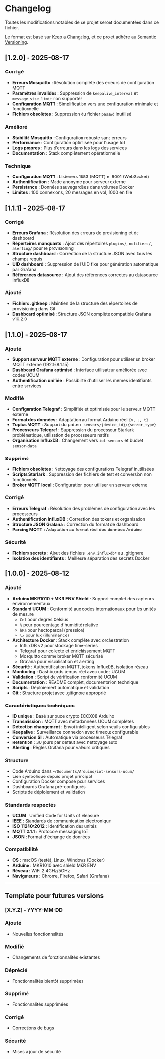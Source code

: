 # Changelog

Toutes les modifications notables de ce projet seront documentées dans ce fichier.

Le format est basé sur [Keep a Changelog](https://keepachangelog.com/fr/1.0.0/),
et ce projet adhère au [Semantic Versioning](https://semver.org/spec/v2.0.0.html).

## [1.2.0] - 2025-08-17

### Corrigé
- **Erreurs Mosquitto** : Résolution complète des erreurs de configuration MQTT
- **Paramètres invalides** : Suppression de `keepalive_interval` et `message_size_limit` non supportés
- **Configuration MQTT** : Simplification vers une configuration minimale et fonctionnelle
- **Fichiers obsolètes** : Suppression du fichier `passwd` inutilisé

### Amélioré
- **Stabilité Mosquitto** : Configuration robuste sans erreurs
- **Performance** : Configuration optimisée pour l'usage IoT
- **Logs propres** : Plus d'erreurs dans les logs des services
- **Documentation** : Stack complètement opérationnelle

### Technique
- **Configuration MQTT** : Listeners 1883 (MQTT) et 9001 (WebSocket)
- **Authentification** : Mode anonyme pour serveur externe
- **Persistance** : Données sauvegardées dans volumes Docker
- **Limites** : 100 connexions, 20 messages en vol, 1000 en file

## [1.1.1] - 2025-08-17

### Corrigé
- **Erreurs Grafana** : Résolution des erreurs de provisioning et de dashboard
- **Répertoires manquants** : Ajout des répertoires `plugins/`, `notifiers/`, `alerting/` pour le provisioning
- **Structure dashboard** : Correction de la structure JSON avec tous les champs requis
- **UID dashboard** : Suppression de l'UID fixe pour génération automatique par Grafana
- **Références datasource** : Ajout des références correctes au datasource InfluxDB

### Ajouté
- **Fichiers .gitkeep** : Maintien de la structure des répertoires de provisioning dans Git
- **Dashboard optimisé** : Structure JSON complète compatible Grafana v10.2.0

## [1.1.0] - 2025-08-17

### Ajouté
- **Support serveur MQTT externe** : Configuration pour utiliser un broker MQTT externe (192.168.1.15)
- **Dashboard Grafana optimisé** : Interface utilisateur améliorée avec codes UCUM
- **Authentification unifiée** : Possibilité d'utiliser les mêmes identifiants entre services

### Modifié
- **Configuration Telegraf** : Simplifiée et optimisée pour le serveur MQTT externe
- **Format des données** : Adaptation au format Arduino réel `{v, u, t}`
- **Topics MQTT** : Support du pattern `sensors/{device_id}/{sensor_type}`
- **Processeurs Telegraf** : Suppression du processeur Starlark problématique, utilisation de processeurs natifs
- **Organisation InfluxDB** : Changement vers `iot-sensors` et bucket `sensor-data`

### Supprimé
- **Fichiers obsolètes** : Nettoyage des configurations Telegraf inutilisées
- **Scripts Starlark** : Suppression des fichiers de test et conversion non fonctionnels
- **Broker MQTT local** : Configuration pour utiliser un serveur externe

### Corrigé
- **Erreurs Telegraf** : Résolution des problèmes de configuration avec les processeurs
- **Authentification InfluxDB** : Correction des tokens et organisation
- **Structure JSON Grafana** : Correction du format de dashboard
- **Parsing MQTT** : Adaptation au format réel des données Arduino

### Sécurité
- **Fichiers secrets** : Ajout des fichiers `.env.influxdb*` au .gitignore
- **Isolation des identifiants** : Meilleure séparation des secrets Docker

## [1.0.0] - 2025-08-12

### Ajouté
- **Arduino MKR1010 + MKR ENV Shield** : Support complet des capteurs environnementaux
- **Standard UCUM** : Conformité aux codes internationaux pour les unités de mesure
  - `Cel` pour degrés Celsius
  - `%` pour pourcentage d'humidité relative  
  - `hPa` pour hectopascal (pression)
  - `lx` pour lux (illuminance)
- **Architecture Docker** : Stack complète avec orchestration
  - InfluxDB v2 pour stockage time-series
  - Telegraf pour collecte et enrichissement MQTT
  - Mosquitto comme broker MQTT sécurisé
  - Grafana pour visualisation et alerting
- **Sécurité** : Authentification MQTT, tokens InfluxDB, isolation réseau
- **Monitoring** : Dashboards temps réel avec codes UCUM
- **Validation** : Script de vérification conformité UCUM
- **Documentation** : README complet, documentation technique
- **Scripts** : Déploiement automatique et validation
- **Git** : Structure projet avec .gitignore approprié

### Caractéristiques techniques
- **ID unique** : Basé sur puce crypto ECCX08 Arduino
- **Transmission** : MQTT avec métadonnées UCUM complètes
- **Détection changement** : Envoi intelligent selon seuils configurables
- **Keepalive** : Surveillance connexion avec timeout configurable
- **Conversion SI** : Automatique via processeurs Telegraf
- **Rétention** : 30 jours par défaut avec nettoyage auto
- **Alerting** : Règles Grafana pour valeurs critiques

### Structure
- Code Arduino dans `~/Documents/Arduino/iot-sensors-ucum/`
- Lien symbolique depuis projet principal
- Configuration Docker compose pour services
- Dashboards Grafana pré-configurés
- Scripts de déploiement et validation

### Standards respectés
- **UCUM** : Unified Code for Units of Measure
- **IEEE** : Standards de communication électronique
- **ISO 11240:2012** : Identification des unités
- **MQTT 3.1.1** : Protocole messaging IoT
- **JSON** : Format d'échange de données

### Compatibilité
- **OS** : macOS (testé), Linux, Windows (Docker)
- **Arduino** : MKR1010 avec shield MKR ENV
- **Réseau** : WiFi 2.4GHz/5GHz
- **Navigateurs** : Chrome, Firefox, Safari (Grafana)

---

## Template pour futures versions

### [X.Y.Z] - YYYY-MM-DD

### Ajouté
- Nouvelles fonctionnalités

### Modifié  
- Changements de fonctionnalités existantes

### Déprécié
- Fonctionnalités bientôt supprimées

### Supprimé
- Fonctionnalités supprimées

### Corrigé
- Corrections de bugs

### Sécurité
- Mises à jour de sécurité
